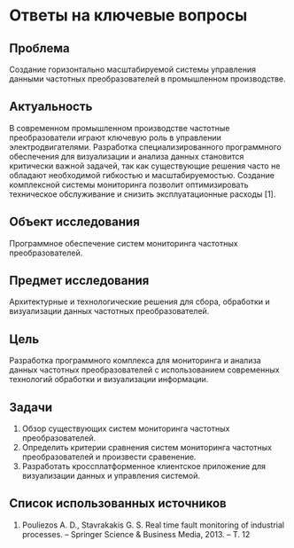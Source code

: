 # Ответы на ключевые вопросы

## Проблема
Создание горизонтально масштабируемой системы управления данными частотных преобразователей в промышленном производстве.

## Актуальность
В современном промышленном производстве частотные преобразователи играют ключевую роль в управлении электродвигателями. Разработка специализированного программного обеспечения для визуализации и анализа данных становится критически важной задачей, так как существующие решения часто не обладают необходимой гибкостью и масштабируемостью. Создание комплексной системы мониторинга позволит оптимизировать техническое обслуживание и снизить эксплуатационные расходы [1].

## Объект исследования
Программное обеспечение систем мониторинга частотных преобразователей.

## Предмет исследования
Архитектурные и технологические решения для сбора, обработки и визуализации данных частотных преобразователей.

## Цель
Разработка программного комплекса для мониторинга и анализа данных частотных преобразователей с использованием современных технологий обработки и визуализации информации.

## Задачи
1. Обзор существующих систем мониторинга частотных преобразователей.
2. Определить критерии сравнения систем мониторинга частотных преобразователей и произвести сравенение.
3. Разработать кроссплатформенное клиентское приложение для визуализации данных и управления системой.

## Список использованных источников
1. Pouliezos A. D., Stavrakakis G. S. Real time fault monitoring of industrial processes. – Springer Science & Business Media, 2013. – Т. 12